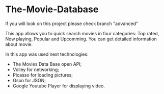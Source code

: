 # The-Movie-Database
If you will look on this project please check branch "advanced"

This app allows you to quick search movies in four categories: Top rated, Now playing, Popular and Upcomming. You can get detailed information about movie.

In this app was used next technologies:

* The Movies Data Base open API;
* Volley for networking;
* Picasso for loading pictures;
* Gson for JSON;
* Google Youtube Player for displaying video.
